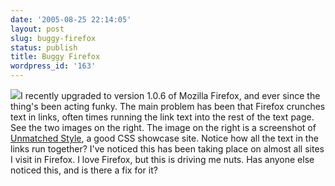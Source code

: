 ```yaml
---
date: '2005-08-25 22:14:05'
layout: post
slug: buggy-firefox
status: publish
title: Buggy Firefox
wordpress_id: '163'
---
```


![](/i/unmatched.jpg)I recently upgraded to version 1.0.6 of Mozilla Firefox, and ever since the thing's been acting funky. The main problem has been that Firefox crunches text in links, often times running the link text into the rest of the text page. See the two images on the right. The image on the right is a screenshot of [Unmatched Style](http://www.unmatchedstyle.com), a good CSS showcase site. Notice how all the text in the links run together? I've noticed this has been taking place on almost all sites I visit in Firefox. I love Firefox, but this is driving me nuts. Has anyone else noticed this, and is there a fix for it?
